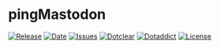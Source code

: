 # pingMastodon

[![Release](https://img.shields.io/github/v/release/franck-paul/pingMastodon)](https://github.com/franck-paul/pingMastodon/releases)
[![Date](https://img.shields.io/github/release-date/franck-paul/pingMastodon)](https://github.com/franck-paul/pingMastodon/releases)
[![Issues](https://img.shields.io/github/issues/franck-paul/pingMastodon)](https://github.com/franck-paul/pingMastodon/issues)
[![Dotclear](https://img.shields.io/badge/dotclear-v2.24-blue.svg)](https://fr.dotclear.org/download)
[![Dotaddict](https://img.shields.io/badge/dotaddict-official-green.svg)](https://plugins.dotaddict.org/dc2/details/pingMastodon)
[![License](https://img.shields.io/github/license/franck-paul/pingMastodon)](https://github.com/franck-paul/pingMastodon/blob/master/LICENSE)
